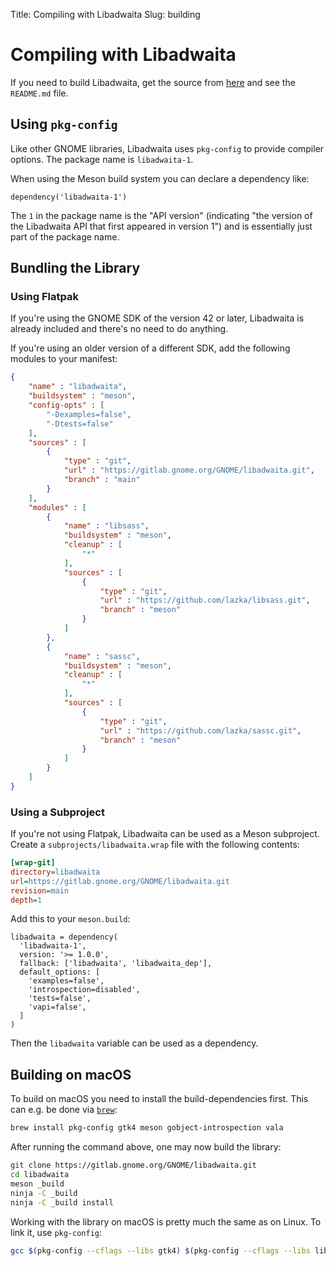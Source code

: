Title: Compiling with Libadwaita
Slug: building

# Compiling with Libadwaita

If you need to build Libadwaita, get the source from
[here](https://gitlab.gnome.org/GNOME/libadwaita/) and see the `README.md` file.

## Using `pkg-config`

Like other GNOME libraries, Libadwaita uses `pkg-config` to provide compiler
options. The package name is `libadwaita-1`.

When using the Meson build system you can declare a dependency like:

```meson
dependency('libadwaita-1')
```

The `1` in the package name is the "API version" (indicating "the version of the
Libadwaita API that first appeared in version 1") and is essentially just part
of the package name.

## Bundling the Library

### Using Flatpak

If you're using the GNOME SDK of the version 42 or later, Libadwaita is already
included and there's no need to do anything.

If you're using an older version of a different SDK, add the following modules
to your manifest:

```json
{
    "name" : "libadwaita",
    "buildsystem" : "meson",
    "config-opts" : [
        "-Dexamples=false",
        "-Dtests=false"
    ],
    "sources" : [
        {
            "type" : "git",
            "url" : "https://gitlab.gnome.org/GNOME/libadwaita.git",
            "branch" : "main"
        }
    ],
    "modules" : [
        {
            "name" : "libsass",
            "buildsystem" : "meson",
            "cleanup" : [
                "*"
            ],
            "sources" : [
                {
                    "type" : "git",
                    "url" : "https://github.com/lazka/libsass.git",
                    "branch" : "meson"
                }
            ]
        },
        {
            "name" : "sassc",
            "buildsystem" : "meson",
            "cleanup" : [
                "*"
            ],
            "sources" : [
                {
                    "type" : "git",
                    "url" : "https://github.com/lazka/sassc.git",
                    "branch" : "meson"
                }
            ]
        }
    ]
}
```

### Using a Subproject

If you're not using Flatpak, Libadwaita can be used as a Meson subproject.
Create a `subprojects/libadwaita.wrap` file with the following contents:

```ini
[wrap-git]
directory=libadwaita
url=https://gitlab.gnome.org/GNOME/libadwaita.git
revision=main
depth=1
```

Add this to your `meson.build`:

```meson
libadwaita = dependency(
  'libadwaita-1',
  version: '>= 1.0.0',
  fallback: ['libadwaita', 'libadwaita_dep'],
  default_options: [
    'examples=false',
    'introspection=disabled',
    'tests=false',
    'vapi=false',
  ]
)
```

Then the `libadwaita` variable can be used as a dependency.

## Building on macOS

To build on macOS you need to install the build-dependencies first. This can
e.g. be done via [`brew`](https://brew.sh):

```bash
brew install pkg-config gtk4 meson gobject-introspection vala
```

After running the command above, one may now build the library:

```bash
git clone https://gitlab.gnome.org/GNOME/libadwaita.git
cd libadwaita
meson _build
ninja -C _build
ninja -C _build install
```

Working with the library on macOS is pretty much the same as on Linux. To link
it, use `pkg-config`:

```bash
gcc $(pkg-config --cflags --libs gtk4) $(pkg-config --cflags --libs libadwaita-1) main.c -o main
```
